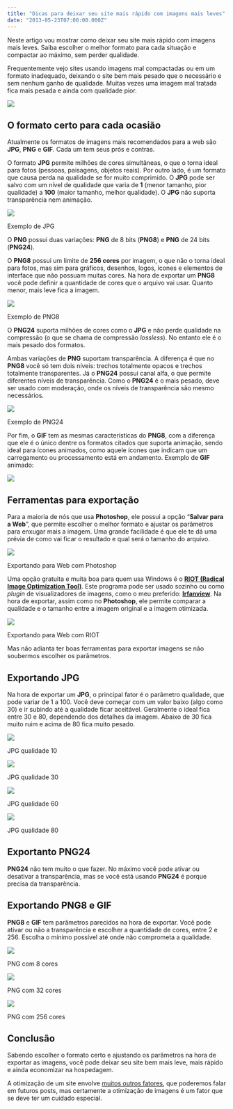 ```yaml
---
title: "Dicas para deixar seu site mais rápido com imagens mais leves"
date: "2013-05-23T07:00:00.000Z"
---
```

Neste artigo vou mostrar como deixar seu site mais rápido com imagens mais leves. Saiba escolher o melhor formato para cada situação e compactar ao máximo, sem perder qualidade.

Frequentemente vejo sites usando imagens mal compactadas ou em um formato inadequado, deixando o site bem mais pesado que o necessário e sem nenhum ganho de qualidade. Muitas vezes uma imagem mal tratada fica mais pesada e ainda com qualidade pior.

![](https://cdn-images-1.medium.com/max/800/0*dSh2VqmH0QP_Ts83.jpg)

## O formato certo para cada ocasião

Atualmente os formatos de imagens mais recomendados para a web são **JPG**, **PNG** e **GIF**. Cada um tem seus prós e contras.

O formato **JPG** permite milhões de cores simultâneas, o que o torna ideal para fotos (pessoas, paisagens, objetos reais). Por outro lado, é um formato que causa perda na qualidade se for muito comprimido. O **JPG** pode ser salvo com um nível de qualidade que varia de **1** (menor tamanho, pior qualidade) a **100** (maior tamanho, melhor qualidade). O **JPG** não suporta transparência nem animação.

![](https://cdn-images-1.medium.com/max/800/0*DFtFn-iiYqK9YFRx.jpg)

Exemplo de JPG

O **PNG** possui duas variações: **PNG** de 8 bits (**PNG8**) e **PNG** de 24 bits (**PNG24**).

O **PNG8** possui um limite de **256 cores** por imagem, o que não o torna ideal para fotos, mas sim para gráficos, desenhos, logos, ícones e elementos de interface que não possuam muitas cores. Na hora de exportar um **PNG8** você pode definir a quantidade de cores que o arquivo vai usar. Quanto menor, mais leve fica a imagem.

![](https://cdn-images-1.medium.com/max/800/0*R5I617RuWvl3S4nS.png)

Exemplo de PNG8

O **PNG24** suporta milhões de cores como o **JPG** e não perde qualidade na compressão (o que se chama de compressão _lossless_). No entanto ele é o mais pesado dos formatos.

Ambas variações de **PNG** suportam transparência. A diferença é que no **PNG8** você só tem dois níveis: trechos totalmente opacos e trechos totalmente transparentes. Já o **PNG24** possui canal alfa, o que permite diferentes níveis de transparência. Como o **PNG24** é o mais pesado, deve ser usado com moderação, onde os níveis de transparência são mesmo necessários.

![](https://cdn-images-1.medium.com/max/800/0*LlCqIqnCjOg2B-Fu.jpg)

Exemplo de PNG24

Por fim, o **GIF** tem as mesmas características do **PNG8**, com a diferença que ele é o único dentre os formatos citados que suporta animação, sendo ideal para ícones animados, como aquele ícones que indicam que um carregamento ou processamento está em andamento. Exemplo de **GIF** animado:

![](https://cdn-images-1.medium.com/max/800/0*hhovxsRJd3cQ-D9b.gif)

## Ferramentas para exportação

Para a maioria de nós que usa **Photoshop**, ele possui a opção “**Salvar para a Web**”, que permite escolher o melhor formato e ajustar os parâmetros para enxugar mais a imagem. Uma grande facilidade é que ele te dá uma prévia de como vai ficar o resultado e qual será o tamanho do arquivo.

![](https://cdn-images-1.medium.com/max/800/0*PUvovG7irw9x9vH0.jpg)

Exportando para Web com Photoshop

Uma opção gratuita e muita boa para quem usa Windows é o [**RIOT (Radical Image Optimization Tool)**](http://luci.criosweb.ro/riot/). Este programa pode ser usado sozinho ou como _plugin_ de visualizadores de imagens, como o meu preferido: [**Irfanview**](http://www.irfanview.com/). Na hora de exportar, assim como no **Photoshop**, ele permite comparar a qualidade e o tamanho entre a imagem original e a imagem otimizada.

![](https://cdn-images-1.medium.com/max/800/0*n0caoauQDPSE85Bw.jpg)

Exportando para Web com RIOT

Mas não adianta ter boas ferramentas para exportar imagens se não soubermos escolher os parâmetros.

## Exportando JPG

Na hora de exportar um **JPG**, o principal fator é o parâmetro qualidade, que pode variar de 1 a 100. Você deve começar com um valor baixo (algo como 30) e ir subindo até a qualidade ficar aceitável. Geralmente o ideal fica entre 30 e 80, dependendo dos detalhes da imagem. Abaixo de 30 fica muito ruim e acima de 80 fica muito pesado.

![](https://cdn-images-1.medium.com/max/800/0*LLf1wn6hi0wpP4OU.jpg)

JPG qualidade 10

![](https://cdn-images-1.medium.com/max/800/0*pmKG143x02doWaK4.jpg)

JPG qualidade 30

![](https://cdn-images-1.medium.com/max/800/0*su-wt5pgK_x5s8kD.jpg)

JPG qualidade 60

![](https://cdn-images-1.medium.com/max/800/0*QfaEWdVpyA4rMlLo.jpg)

JPG qualidade 80

## Exportanto PNG24

**PNG24** não tem muito o que fazer. No máximo você pode ativar ou desativar a transparência, mas se você está usando **PNG24** é porque precisa da transparência.

## Exportando PNG8 e GIF

**PNG8** e **GIF** tem parâmetros parecidos na hora de exportar. Você pode ativar ou não a transparência e escolher a quantidade de cores, entre 2 e 256. Escolha o mínimo possível até onde não comprometa a qualidade.

![](https://cdn-images-1.medium.com/max/800/0*11QZVI6lt5xHxZ-j.png)

PNG com 8 cores

![](https://cdn-images-1.medium.com/max/800/0*bmt0yXvvVzqkrJpT.png)

PNG com 32 cores

![](https://cdn-images-1.medium.com/max/800/0*Rl3DdnaR7oYpXCiB.png)

PNG com 256 cores

## Conclusão

Sabendo escolher o formato certo e ajustando os parâmetros na hora de exportar as imagens, você pode deixar seu site bem mais leve, mais rápido e ainda economizar na hospedagem.

A otimização de um site envolve [muitos outros fatores](http://developer.yahoo.com/yslow/), que poderemos falar em futuros posts, mas certamente a otimização de imagens é um fator que se deve ter um cuidado especial.